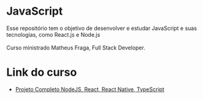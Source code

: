 # JavaScript

Esse repositório tem o objetivo de desenvolver e estudar JavaScript e suas tecnologias, como React.js e Node.js
<br>
<br>
Curso ministrado Matheus Fraga, Full Stack Developer.

# Link do curso

* [Projeto Completo NodeJS, React, React Native, TypeScript](https://www.udemy.com/share/106djC3@HtEBI4kBMLRmYiJ-it2d6FxohuTG6R67OUJY2DqmLuzfdJTjVskj8YBrtk_EOkmk/)
